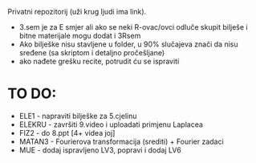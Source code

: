 Privatni repozitorij (uži krug ljudi ima link).

- 3.sem je za E smjer ali ako se neki R-ovac/ovci odluče skupit bilješe i bitne materijale mogu dodat i 3Rsem
- Ako bilješke nisu stavljene u folder, u 90% slučajeva znači da nisu sređene (sa skriptom i detaljno pročešljane)
- ako nađete grešku recite, potrudit ću se ispraviti

# TO DO:
- ELE1 - napraviti bilješke za 5.cjelinu
- ELEKRU - završiti 9.video i uploadati primjenu Laplacea
- FIZ2 - do 8.ppt [4+ videa joj]
- MATAN3 - Fourierova transformacija (srediti) + Fourier zadaci
- MUE - dodaj ispravljeno LV3, popravi i dodaj LV6
